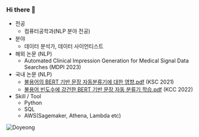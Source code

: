 ### Hi there 👋

- 전공
  - 컴퓨터공학과(NLP 분야 전공)
- 분야
  - 데이터 분석가, 데이터 사이언티스트
- 해외 논문 (NLP)
  - Automated Clinical Impression Generation for Medical Signal Data Searches (MDPI 2023)
- 국내 논문 (NLP)
  - [불용어의 BERT 기반 문장 자동분류기에 대한 영향.pdf](https://github.com/enter1994/enter1994/files/10119499/BERT.pdf) (KSC 2021)
  - [불용어 빈도수에 강건한 BERT 기반 문장 자동 분류기 학습.pdf](https://github.com/enter1994/enter1994/files/10119504/BERT.pdf) (KCC 2022)
- Skill / Tool
  - Python
  - SQL
  - AWS(Sagemaker, Athena, Lambda etc)
 
![Doyeong](https://road-to-kaggle-grandmaster.vercel.app/api/simple/{Doyeong})

<!--
**enter1994/enter1994** is a ✨ _special_ ✨ repository because its `README.md` (this file) appears on your GitHub profile.

Here are some ideas to get you started:

- 🔭 I’m currently working on ...
- 🌱 I’m currently learning ...
- 👯 I’m looking to collaborate on ...
- 🤔 I’m looking for help with ...
- 💬 Ask me about ...
- 📫 How to reach me: ...
- 😄 Pronouns: ...
- ⚡ Fun fact: ...
-->
